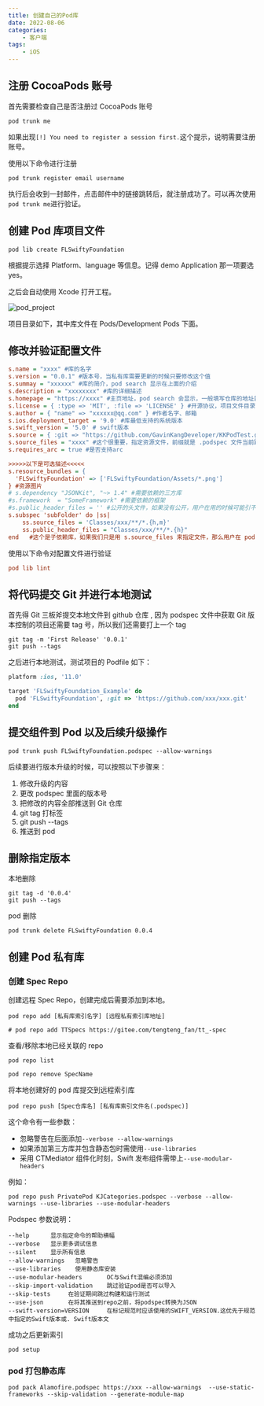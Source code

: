 ```yaml
---
title: 创建自己的Pod库
date: 2022-08-06
categories:
    - 客户端
tags:
    - iOS
---
```


## 注册 CocoaPods 账号

首先需要检查自己是否注册过 CocoaPods 账号

```shell
pod trunk me
```

如果出现`[!] You need to register a session first.`这个提示，说明需要注册账号。

使用以下命令进行注册

```shell
pod trunk register email username
```

执行后会收到一封邮件，点击邮件中的链接跳转后，就注册成功了。可以再次使用`pod trunk me`进行验证。

## 创建 Pod 库项目文件

```shell
pod lib create FLSwiftyFoundation
```

根据提示选择 Platform、language 等信息。记得 demo Application 那一项要选 yes。

之后会自动使用 Xcode 打开工程。

![pod_project](./images/pod_project.png)

项目目录如下，其中库文件在 Pods/Development Pods 下面。

## 修改并验证配置文件

```ini
s.name = "xxxx" #库的名字
s.version = "0.0.1" #版本号，当私有库需要更新的时候只要修改这个值
s.summay = "xxxxxx" #库的简介，pod search 显示在上面的介绍
s.description = "xxxxxxxx" #库的详细描述
s.homepage = "https://xxxx" #主页地址，pod search 会显示，一般填写仓库的地址就行了
s.license = { :type => 'MIT', :file => 'LICENSE' } #开源协议，项目文件目录下需要有一个MIT开源协议文件，创建的时候默认就创建了这个，具体内容可以打开 LICENSE 查看
s.author = { "name" => "xxxxxx@qq.com" } #作者名字、邮箱
s.ios.deployment_target = '9.0' #库最低支持的系统版本
s.swift_version = '5.0' # swift版本
s.source = { :git => "https://github.com/GavinKangDeveloper/KKPodTest.git", :tag => "#{s.version}" } #资源地址，pod install 的时候会根据这个地址去下载你的想要库，以及下载的版本，必须要跟s.version一致。
s.source_files = "xxxx" #这个很重要，指定资源文件，前缀就是 .podspec 文件当前路径，只用写之后的路径，如 Classes/* 是指 Classes 文件夹下的所有文件，但不包括子文件夹里面的文件、Classes/**/* 是指包含所有 Classes 文件夹下的文件，包括子文件、Classes/**/*.{h,m} 是指包含所有 Classes 文件夹下的后缀为 .h 和 .m 的文件，也可以指定文件。
s.requires_arc = true #是否支持arc

>>>>>以下是可选描述<<<<<
s.resource_bundles = {
  'FLSwiftyFoundation' => ['FLSwiftyFoundation/Assets/*.png']
} #资源图片
# s.dependency "JSONKit", "~> 1.4" #需要依赖的三方库
#s.framework  = "SomeFramework" #需要依赖的框架
#s.public_header_files = '' #公开的头文件，如果没有公开，用户在用的时候可能引不到响应的头文件
s.subspec 'subFolder' do |ss|
    ss.source_files = 'Classes/xxx/**/*.{h,m}'
    ss.public_header_files = "Classes/xxx/**/*.{h}"
end   #这个是子依赖库，如果我们只是用 s.source_files 来指定文件，那么用户在 pod 下来之后所有的文件都在同一个目录下，没有子文件夹，如果想要分类，用 s.subspec，每一个 subspec 可以分一个子文件夹，但是记得一定要将 .h 文件通过 ss.public_header_files 公开，不然有可能会找不到头文件。
```

使用以下命令对配置文件进行验证

```ini
pod lib lint
```

## 将代码提交 Git 并进行本地测试

首先得 Git 三板斧提交本地文件到 github 仓库 , 因为 podspec 文件中获取 Git 版本控制的项目还需要 tag 号，所以我们还需要打上一个 tag

```shell
git tag -m 'First Release' '0.0.1'
git push --tags
```

之后进行本地测试，测试项目的 Podfile 如下：

```ruby
platform :ios, '11.0'

target 'FLSwiftyFoundation_Example' do
  pod 'FLSwiftyFoundation', :git => 'https://github.com/xxx/xxx.git'
end
```

## 提交组件到 Pod 以及后续升级操作

```shell
pod trunk push FLSwiftyFoundation.podspec --allow-warnings
```

后续要进行版本升级的时候，可以按照以下步骤来：

1. 修改升级的内容
2. 更改 podspec 里面的版本号
3. 把修改的内容全部推送到 Git 仓库
4. git tag 打标签
5. git push --tags
6. 推送到 pod

## 删除指定版本

本地删除

```shell
git tag -d '0.0.4'
git push --tags
```

pod 删除

```shell
pod trunk delete FLSwiftyFoundation 0.0.4
```

## 创建 Pod 私有库

### 创建 Spec Repo

创建远程 Spec Repo，创建完成后需要添加到本地。

```shell
pod repo add [私有库索引名字] [远程私有索引库地址]

# pod repo add TTSpecs https://gitee.com/tengteng_fan/tt_-spec
```

查看/移除本地已经关联的 repo

```shell
pod repo list

pod repo remove SpecName
```

将本地创建好的 pod 库提交到远程索引库

```shell
pod repo push [Spec仓库名] [私有库索引文件名(.podspec)]
```

这个命令有一些参数：

-   忽略警告在后面添加`--verbose --allow-warnings`
-   如果添加第三方库并包含静态包时需使用`--use-libraries`
-   采用 CTMediator 组件化时刻，Swift 发布组件需带上`--use-modular-headers`

例如：

```shell
pod repo push PrivatePod KJCategories.podspec --verbose --allow-warnings --use-libraries --use-modular-headers
```

Podspec 参数说明：

```shell
--help      显示指定命令的帮助横幅
--verbose   显示更多调试信息
--silent    显示所有信息
--allow-warnings   忽略警告
--use-libraries    使用静态库安装
--use-modular-headers       OC与Swift混编必须添加
--skip-import-validation    跳过验证pod是否可以导入
--skip-tests     在验证期间跳过构建和运行测试
--use-json       在将其推送到repo之前，将podspec转换为JSON
--swift-version=VERSION     在标记规范时应该使用的SWIFT_VERSION.这优先于规范中指定的Swift版本或. Swift版本文
```

成功之后更新索引

```shell
pod setup
```

### pod 打包静态库

```shell
pod pack Alamofire.podspec https://xxx --allow-warnings  --use-static-frameworks --skip-validation --generate-module-map
```
